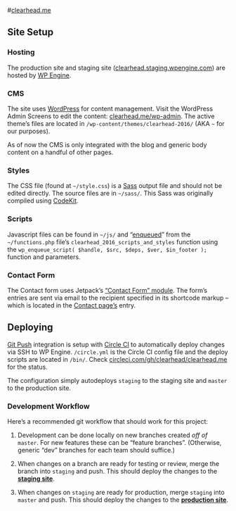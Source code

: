 #[clearhead.me](http://clearhead.me/)

## Site Setup

### Hosting
The production site and staging site ([clearhead.staging.wpengine.com](http://clearhead.staging.wpengine.com/)) are hosted by [WP Engine](https://my.wpengine.com/installs/clearhead).

### CMS
The site uses [WordPress](https://wordpress.org/) for content management. Visit the WordPress Admin Screens to edit the content: [clearhead.me/wp-admin](http://clearhead.me/wp-admin/). The active theme’s files are located in `/wp-content/themes/clearhead-2016/` (AKA `~` for our purposes).

As of now the CMS is only integrated with the blog and generic body content on a handful of other pages.

### Styles
The CSS file (found at `~/style.css`) is a [Sass](http://sass-lang.com/) output file and should not be edited directly. The source files are in `~/sass/`. This Sass was originally compiled using [CodeKit](https://incident57.com/codekit/).

### Scripts
Javascript files can be found in `~/js/` and “[enqueued](https://developer.wordpress.org/reference/functions/wp_enqueue_script/)” from the `~/functions.php` file’s `clearhead_2016_scripts_and_styles` function using the `wp_enqueue_script( $handle, $src, $deps, $ver, $in_footer );` function and parameters. 

### Contact Form
The Contact form uses Jetpack’s [“Contact Form” module](https://jetpack.com/support/contact-form/). The form’s entries are sent via email to the recipient specified in its shortcode markup – which is located in the [Contact page’s](http://clearhead.me/wp-admin/post.php?post=22&action=edit) entry.


## Deploying
[Git Push](https://my.wpengine.com/installs/clearhead/git_push) integration is setup with [Circle CI](https://circleci.com/gh/clearhead/clearhead.me) to automatically deploy changes via SSH to WP Engine. `/circle.yml` is the Circle CI config file and the deploy scripts are located in `/bin/`. Check [circleci.com/gh/clearhead/clearhead.me](https://circleci.com/gh/clearhead/clearhead.me) for the status.

The configuration simply autodeploys `staging` to the staging site and `master` to the production site.

### Development Workflow
Here’s a recommended git workflow that should work for this project:

1. Development can be done locally on new branches created *off of* `master`. For new features these can be “feature branches”. (Otherwise, generic “dev” branches for each team should suffice.)

2. When changes on a branch are ready for testing or review, merge the branch into `staging` and push. This should deploy the changes to the [**staging site**](http://clearhead.staging.wpengine.com/).

3. When changes on `staging` are ready for production, merge `staging` into `master` and push. This should deploy the changes to the [**production site**](http://clearhead.me/).
